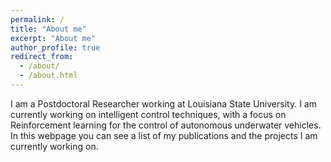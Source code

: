 ```yaml
---
permalink: /
title: "About me"
excerpt: "About me"
author_profile: true
redirect_from: 
  - /about/
  - /about.html
---
```


I am a Postdoctoral Researcher working at Louisiana State University. I am currently working on intelligent control techniques, with a focus on Reinforcement learning for the control of autonomous underwater vehicles. In this webpage you can see a list of my publications and the projects I am currently working on.
